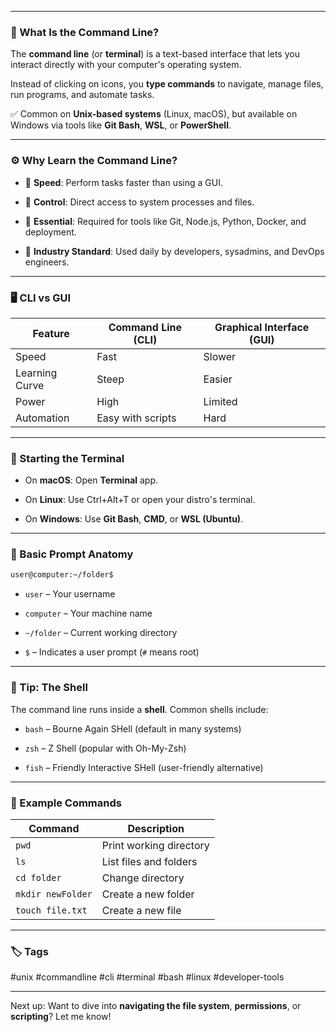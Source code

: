 
---

### 🧠 What Is the Command Line?

The **command line** (or **terminal**) is a text-based interface that lets you interact directly with your computer's operating system.

Instead of clicking on icons, you **type commands** to navigate, manage files, run programs, and automate tasks.

✅ Common on **Unix-based systems** (Linux, macOS), but available on Windows via tools like **Git Bash**, **WSL**, or **PowerShell**.

---

### ⚙️ Why Learn the Command Line?

- 💨 **Speed**: Perform tasks faster than using a GUI.
    
- 🧩 **Control**: Direct access to system processes and files.
    
- 🧰 **Essential**: Required for tools like Git, Node.js, Python, Docker, and deployment.
    
- 💼 **Industry Standard**: Used daily by developers, sysadmins, and DevOps engineers.
    

---

### 🖥️ CLI vs GUI

|Feature|Command Line (CLI)|Graphical Interface (GUI)|
|---|---|---|
|Speed|Fast|Slower|
|Learning Curve|Steep|Easier|
|Power|High|Limited|
|Automation|Easy with scripts|Hard|

---

### 🏁 Starting the Terminal

- On **macOS**: Open **Terminal** app.
    
- On **Linux**: Use Ctrl+Alt+T or open your distro's terminal.
    
- On **Windows**: Use **Git Bash**, **CMD**, or **WSL (Ubuntu)**.
    

---

### 🔧 Basic Prompt Anatomy

```bash
user@computer:~/folder$ 
```

- `user` – Your username
    
- `computer` – Your machine name
    
- `~/folder` – Current working directory
    
- `$` – Indicates a user prompt (`#` means root)
    

---

### 🧠 Tip: The Shell

The command line runs inside a **shell**. Common shells include:

- `bash` – Bourne Again SHell (default in many systems)
    
- `zsh` – Z Shell (popular with Oh-My-Zsh)
    
- `fish` – Friendly Interactive SHell (user-friendly alternative)
    

---

### 📖 Example Commands

|Command|Description|
|---|---|
|`pwd`|Print working directory|
|`ls`|List files and folders|
|`cd folder`|Change directory|
|`mkdir newFolder`|Create a new folder|
|`touch file.txt`|Create a new file|

---

### 🏷️ Tags

#unix #commandline #cli #terminal #bash #linux #developer-tools

---

Next up: Want to dive into **navigating the file system**, **permissions**, or **scripting**? Let me know!